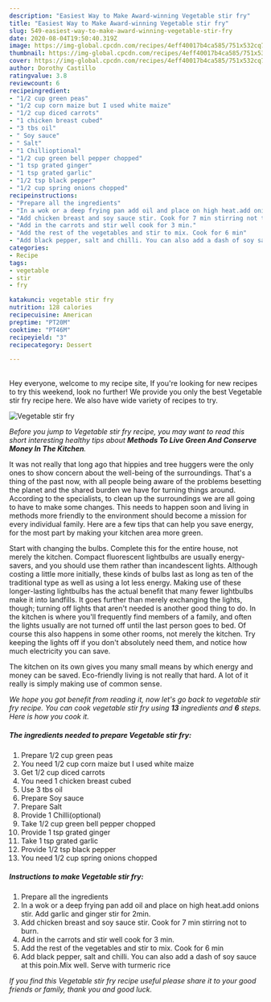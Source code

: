 ```yaml
---
description: "Easiest Way to Make Award-winning Vegetable stir fry"
title: "Easiest Way to Make Award-winning Vegetable stir fry"
slug: 549-easiest-way-to-make-award-winning-vegetable-stir-fry
date: 2020-08-04T19:50:40.319Z
image: https://img-global.cpcdn.com/recipes/4eff40017b4ca585/751x532cq70/vegetable-stir-fry-recipe-main-photo.jpg
thumbnail: https://img-global.cpcdn.com/recipes/4eff40017b4ca585/751x532cq70/vegetable-stir-fry-recipe-main-photo.jpg
cover: https://img-global.cpcdn.com/recipes/4eff40017b4ca585/751x532cq70/vegetable-stir-fry-recipe-main-photo.jpg
author: Dorothy Castillo
ratingvalue: 3.8
reviewcount: 6
recipeingredient:
- "1/2 cup green peas"
- "1/2 cup corn maize but I used white maize"
- "1/2 cup diced carrots"
- "1 chicken breast cubed"
- "3 tbs oil"
- " Soy sauce"
- " Salt"
- "1 Chillioptional"
- "1/2 cup green bell pepper chopped"
- "1 tsp grated ginger"
- "1 tsp grated garlic"
- "1/2 tsp black pepper"
- "1/2 cup spring onions chopped"
recipeinstructions:
- "Prepare all the ingredients"
- "In a wok or a deep frying pan add oil and place on high heat.add onions stir. Add garlic and ginger stir for 2min."
- "Add chicken breast and soy sauce stir. Cook for 7 min stirring not to burn."
- "Add in the carrots and stir well cook for 3 min."
- "Add the rest of the vegetables and stir to mix. Cook for 6 min"
- "Add black pepper, salt and chilli. You can also add a dash of soy sauce at this poin.Mix well. Serve with turmeric rice"
categories:
- Recipe
tags:
- vegetable
- stir
- fry

katakunci: vegetable stir fry 
nutrition: 128 calories
recipecuisine: American
preptime: "PT20M"
cooktime: "PT46M"
recipeyield: "3"
recipecategory: Dessert

---
```

<br>
Hey everyone, welcome to my recipe site, If you're looking for new recipes to try this weekend, look no further! We provide you only the best Vegetable stir fry recipe here. We also have wide variety of recipes to try.
<br>


![Vegetable stir fry](https://img-global.cpcdn.com/recipes/4eff40017b4ca585/751x532cq70/vegetable-stir-fry-recipe-main-photo.jpg)

<i>Before you jump to Vegetable stir fry recipe, you may want to read this short interesting healthy tips about 
<strong>Methods To Live Green And Conserve Money In The Kitchen</strong>.</i>
</br>

It was not really that long ago that hippies and tree huggers were the only ones to show concern about the well-being of the surroundings. That's a thing of the past now, with all people being aware of the problems besetting the planet and the shared burden we have for turning things around. According to the specialists, to clean up the surroundings we are all going to have to make some changes. This needs to happen soon and living in methods more friendly to the environment should become a mission for every individual family. Here are a few tips that can help you save energy, for the most part by making your kitchen area more green.

Start with changing the bulbs. Complete this for the entire house, not merely the kitchen. Compact fluorescent lightbulbs are usually energy-savers, and you should use them rather than incandescent lights. Although costing a little more initially, these kinds of bulbs last as long as ten of the traditional type as well as using a lot less energy. Making use of these longer-lasting lightbulbs has the actual benefit that many fewer lightbulbs make it into landfills. It goes further than merely exchanging the lights, though; turning off lights that aren't needed is another good thing to do. In the kitchen is where you'll frequently find members of a family, and often the lights usually are not turned off until the last person goes to bed. Of course this also happens in some other rooms, not merely the kitchen. Try keeping the lights off if you don't absolutely need them, and notice how much electricity you can save.

The kitchen on its own gives you many small means by which energy and money can be saved. Eco-friendly living is not really that hard. A lot of it really is simply making use of common sense.


<i>We hope you got benefit from reading it, now let's go back to vegetable stir fry recipe. You can cook vegetable stir fry using <strong>13</strong> ingredients and <strong>6</strong> steps. Here is how you cook it.
</i>

##### The ingredients needed to prepare Vegetable stir fry:

1. Prepare 1/2 cup green peas
1. You need 1/2 cup corn maize but I used white maize
1. Get 1/2 cup diced carrots
1. You need 1 chicken breast cubed
1. Use 3 tbs oil
1. Prepare  Soy sauce
1. Prepare  Salt
1. Provide 1 Chilli(optional)
1. Take 1/2 cup green bell pepper chopped
1. Provide 1 tsp grated ginger
1. Take 1 tsp grated garlic
1. Provide 1/2 tsp black pepper
1. You need 1/2 cup spring onions chopped


##### Instructions to make Vegetable stir fry:

1. Prepare all the ingredients
1. In a wok or a deep frying pan add oil and place on high heat.add onions stir. Add garlic and ginger stir for 2min.
1. Add chicken breast and soy sauce stir. Cook for 7 min stirring not to burn.
1. Add in the carrots and stir well cook for 3 min.
1. Add the rest of the vegetables and stir to mix. Cook for 6 min
1. Add black pepper, salt and chilli. You can also add a dash of soy sauce at this poin.Mix well. Serve with turmeric rice


<i>If you find this Vegetable stir fry recipe useful please share it to your good friends or family, thank you and good luck.</i>
